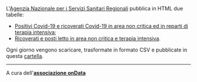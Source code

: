 L'[Agenzia Nazionale per i Servizi Sanitari Regionali](https://www.agenas.gov.it/) pubblica in HTML due tabelle:

- [Positivi Covid-19 e ricoverati Covid-19 in area non critica ed in reparti di terapia intensiva](https://www.agenas.gov.it/covid19/web/index.php?r=site%2Ftab1);
- [Ricoverati e posti letto in area non critica e terapia intensiva](https://www.agenas.gov.it/covid19/web/index.php?r=site%2Ftab2).

Ogni giorno vengono scaricare, trasformate in formato CSV e pubblicate in questa [cartella](processing/).

---

A cura dell'[**associazione onData**](https://ondata.it/)
